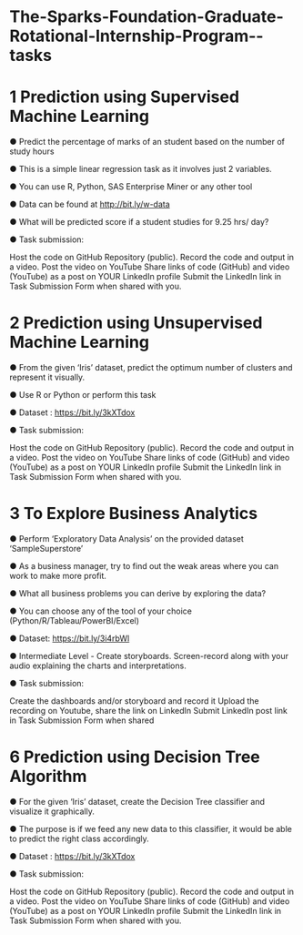 # The-Sparks-Foundation-Graduate-Rotational-Internship-Program--tasks
# 1 Prediction using Supervised Machine Learning
● Predict the percentage of marks of an student based on the number of study hours

● This is a simple linear regression task as it involves just 2 variables.

● You can use R, Python, SAS Enterprise Miner or any other tool

● Data can be found at http://bit.ly/w-data

● What will be predicted score if a student studies for 9.25 hrs/ day?

● Task submission:

Host the code on GitHub Repository (public). Record the code and output in a video. Post the video on YouTube
Share links of code (GitHub) and video (YouTube) as a post on YOUR LinkedIn profile
Submit the LinkedIn link in Task Submission Form when shared with you.

# 2 Prediction using Unsupervised Machine Learning
● From the given ‘Iris’ dataset, predict the optimum number of clusters and represent it visually.

● Use R or Python or perform this task

● Dataset : https://bit.ly/3kXTdox

● Task submission:

Host the code on GitHub Repository (public). Record the code and output in a video. Post the video on YouTube
Share links of code (GitHub) and video (YouTube) as a post on YOUR LinkedIn profile
Submit the LinkedIn link in Task Submission Form when shared with you.

# 3 To Explore Business Analytics
● Perform ‘Exploratory Data Analysis’ on the provided dataset ‘SampleSuperstore’

● As a business manager, try to find out the weak areas where you can work to make more profit.

● What all business problems you can derive by exploring the data?

● You can choose any of the tool of your choice (Python/R/Tableau/PowerBI/Excel)

● Dataset: https://bit.ly/3i4rbWl

● Intermediate Level - Create storyboards. Screen-record along with your audio explaining the charts and interpretations.

● Task submission:

Create the dashboards and/or storyboard and record it
Upload the recording on Youtube, share the link on LinkedIn
Submit LinkedIn post link in Task Submission Form when shared

# 6 Prediction using Decision Tree Algorithm
● For the given ‘Iris’ dataset, create the Decision Tree classifier and visualize it graphically.

● The purpose is if we feed any new data to this classifier, it would be able to predict the right class accordingly.

● Dataset : https://bit.ly/3kXTdox

● Task submission:

Host the code on GitHub Repository (public). Record the code and output in a video. Post the video on YouTube
Share links of code (GitHub) and video (YouTube) as a post on YOUR LinkedIn profile
Submit the LinkedIn link in Task Submission Form when shared with you.
